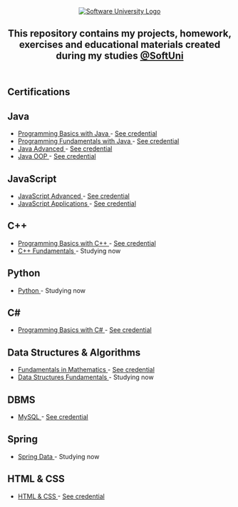 <!DOCTYPE html>
<html lang="en">

<head>
    <meta charset="UTF-8">
    <meta http-equiv="X-UA-Compatible" content="IE=edge">
    <meta name="viewport" content="width=device-width, initial-scale=1.0">
    <title>GitHub Software University</title>
</head>

<body>
    <header>
        <section class="softuni__header">
            <article class="softuni__header__logo">
                <a href="https://softuni.bg/curriculum" class="softuni__header__logo__link" target="_blank">
                    <img src="https://softuni.bg/content/images/svg-logos/software-university-logo.svg?sanitize=true"
                        alt="Software University Logo" class="softuni__header__logo__link__img">
                </a>
            </article>
            <article class="softuni__header__title">
                <h2 class="softuni__header__title__about" align="center">
                    This repository contains my projects, homework, exercises and educational materials created during
                    my studies
                    <a href="https://softuni.bg/curriculum" class="softuni__header__title__about__link"
                        target="_blank">@SoftUni</a>
                </h2>
            </article>
        </section>
    </header>
    <main>
        <section class="softuni__certifications">
            <h1 class="softuni__certifications__title">
                Certifications
            </h1>
            <article class="softuni__certifications__java">
                <h2 class="softuni__certifications__java__title">
                    Java
                </h2>
                <ul class="softuni__certifications__java__list">
                    <li class="softuni__certifications__java__list__item">
                        <a href="https://github.com/todorkrastev/SoftUni-Software-Engineering/tree/main/Java/M01JavaProgrammingBasics"
                            class="softuni__certifications__java__list__item__github" target="_blank">
                            Programming Basics with Java
                        </a>
                        -
                        <a href="https://softuni.bg/certificates/details/91471/9d2877c7"
                            class="softuni__certifications__java__list__item__softuni" target="_blank">
                            See credential
                        </a>
                    </li>
                    <li class="softuni__certifications__java__list__item">
                        <a href="https://github.com/todorkrastev/SoftUni-Software-Engineering/tree/main/Java/M02JavaFundamentals"
                            class="softuni__certifications__java__list__item__github" target="_blank">
                            Programming Fundamentals with Java
                        </a>
                        -
                        <a href="https://softuni.bg/certificates/details/103283/66ce3762"
                            class="softuni__certifications__java__list__item__softuni" target="_blank">
                            See credential
                        </a>
                    </li>
                    <li class="softuni__certifications__java__list__item">
                        <a href="https://github.com/todorkrastev/SoftUni-Software-Engineering/tree/main/Java/M03JavaAdvanced"
                            class="softuni__certifications__java__list__item__github" target="_blank">
                            Java Advanced
                        </a>
                        -
                        <a href="https://softuni.bg/certificates/details/108488/cb2a5bef"
                            class="softuni__certifications__java__list__item__softuni" target="_blank">
                            See credential
                        </a>
                    </li>
                    <li class="softuni__certifications__java__list__item">
                        <a href="https://github.com/todorkrastev/SoftUni-Software-Engineering/tree/main/Java/M04JavaOOP"
                            class="softuni__certifications__java__list__item__github" target="_blank">
                            Java OOP
                        </a>
                        -
                        <a href="https://softuni.bg/certificates/details/110654/2770fb56"
                            class="softuni__certifications__java__list__item__softuni" target="_blank">
                            See credential
                        </a>
                    </li>
                </ul>
            </article>
            <article class="softuni__certifications__js">
                <h2 class="softuni__certifications__js__title">
                    JavaScript
                </h2>
                <ul class="softuni__certifications__js__list">
                    <li class="softuni__certifications__js__list__item">
                        <a href="https://github.com/todorkrastev/SoftUni-Software-Engineering/tree/main/JavaScript/M03_JavaScriptAdvanced"
                            class="softuni__certifications__js__list__item__github" target="_blank">
                            JavaScript Advanced
                        </a>
                        -
                        <a href="https://softuni.bg/certificates/details/114737/7fbf7427"
                            class="softuni__certifications__js__list__item__softuni" target="_blank">
                            See credential
                        </a>
                    </li>
                    <li class="softuni__certifications__js__list__item">
                        <a href="https://github.com/todorkrastev/SoftUni-Software-Engineering/tree/main/JavaScript/M04_JavaScriptApplications"
                            class="softuni__certifications__js__list__item__github" target="_blank">
                            JavaScript Applications
                        </a>
                        -
                        <a href="https://softuni.bg/certificates/details/120840/2416d36d"
                            class="softuni__certifications__js__list__item__softuni" target="_blank">
                            See credential
                        </a>
                    </li>
                </ul>
            </article>
            <article class="softuni__certifications__c++">
                <h2 class="softuni__certifications__c++__title">
                    C++
                </h2>
                <ul class="softuni__certifications__c++__list">
                    <li class="softuni__certifications__c++__list__item">
                        <a href="https://github.com/todorkrastev/software-university/tree/main/C%2B%2B/M01_ProgrammingBasics"
                            class="softuni__certifications__c++__list__item__github" target="_blank">
                            Programming Basics with C++
                        </a>
                        -
                        <a href="https://softuni.bg/certificates/details/126112/ec946831"
                            class="softuni__certifications__c++__list__item__softuni" target="_blank">
                            See credential
                        </a>
                    </li>
                    <li class="softuni__certifications__c++__list__item">
                        <a href="https://github.com/todorkrastev/software-university/tree/main/C%2B%2B/M02_Fundamentals"
                            class="softuni__certifications__c++__list__item__github" target="_blank">
                            C++ Fundamentals
                        </a>
                        -
                        <span class="softuni__certifications__c++__list__item__span">
                            Studying now
                        </span>
                    </li>
                </ul>
            </article>
            <article class="softuni__certifications__python">
                <h2 class="softuni__certifications__python__title">
                    Python
                </h2>
                <ul class="softuni__certifications__python__list">
                    <li class="softuni__certifications__python__list__item">
                        <a href="https://github.com/todorkrastev/software-university/tree/main/Python"
                            class="softuni__certifications__python__list__item__github" target="_blank">
                            Python
                        </a>
                        -
                        <span class="softuni__certifications__python__list__item__span">
                            Studying now
                        </span>
                    </li>
                </ul>
            </article>
            <article class="softuni__certifications__c#">
                <h2 class="softuni__certifications__c#__title">
                    C#
                </h2>
                <ul class="softuni__certifications__c#__list">
                    <li class="softuni__certifications__c#__list__item">
                        <a href="https://github.com/todorkrastev/softuni-software-engineering/tree/main/C%23/M01C%23ProgrammingBasics"
                            class="softuni__certifications__c#__list__item__github" target="_blank">
                            Programming Basics with C#
                        </a>
                        -
                        <a href="https://softuni.bg/certificates/details/91471/9d2877c7"
                            class="softuni__certifications__c#__list__item__softuni" target="_blank">
                            See credential
                        </a>
                    </li>
                </ul>
            </article>
            <article class="softuni__certifications__dsa">
                <h2 class="softuni__certifications__dsa__title">
                    Data Structures & Algorithms
                </h2>
                <ul class="softuni__certifications__dsa__list">
                    <li class="softuni__certifications__dsa__list__item">
                        <a href="https://github.com/todorkrastev/softuni-software-engineering/tree/main/Data%20Structures%20%26%20Algorithms/M01_DataStructures/C01_FundamentalsInMathematics"
                            class="softuni__certifications__dsa__list__item__github" target="_blank">
                            Fundamentals in Mathematics
                        </a>
                        -
                        <a href="https://softuni.bg/certificates/details/118885/f561b4c7"
                            class="softuni__certifications__dsa__list__item__softuni" target="_blank">
                            See credential
                        </a>
                    </li>
                    <li class="softuni__certifications__dsa__list__item">
                        <a href="https://github.com/todorkrastev/softuni-software-engineering/tree/main/Data%20Structures%20%26%20Algorithms/M01_DataStructures/C02_DataStructuresFundamentals"
                            class="softuni__certifications__dsa__list__item__github" target="_blank">
                            Data Structures Fundamentals
                        </a>
                        -
                        <span class="softuni__certifications__dsa__list__item__span">
                            Studying now
                        </span>
                    </li>
                </ul>
            </article>
            <article class="softuni__certifications__dbms">
                <h2 class="softuni__certifications__dbms__title">
                    DBMS
                </h2>
                <ul class="softuni__certifications__dbms__list">
                    <li class="softuni__certifications__dbms__list__item">
                        <a href="https://github.com/todorkrastev/softuni-software-engineering/tree/main/DBMS/M01_MySQL"
                            class="softuni__certifications__dbms__list__item__github" target="_blank">
                            MySQL
                        </a>
                        -
                        <a href="https://softuni.bg/certificates/details/123238/740e3269"
                            class="softuni__certifications__dbms__list__item__softuni" target="_blank">
                            See credential
                        </a>
                    </li>
                </ul>
            </article>
            <article class="softuni__certifications__spring">
                <h2 class="softuni__certifications__spring__title">
                    Spring
                </h2>
                <ul class="softuni__certifications__spring__list">
                    <li class="softuni__certifications__spring__list__item">
                        <a href="https://github.com/todorkrastev/software-university/tree/main/Spring/C01_SpringData"
                            class="softuni__certifications__spring__list__item__github" target="_blank">
                            Spring Data
                        </a>
                        -
                        <span class="softuni__certifications__spring__list__item__span">
                            Studying now
                        </span>
                    </li>
                </ul>
            </article>
            <article class="softuni__certifications__htmlcss">
                <h2 class="softuni__certifications__htmlcss__title">
                    HTML & CSS
                </h2>
                <ul class="softuni__certifications__htmlcss__list">
                    <li class="softuni__certifications__htmlcss__list__item">
                        <a href="https://github.com/todorkrastev/softuni-software-engineering/tree/main/HTML%20%26%20CSS/M02_HtmlAndCss"
                            class="softuni__certifications__htmlcss__list__item__github" target="_blank">
                            HTML & CSS
                        </a>
                        -
                        <a href="" class="softuni__certifications__htmlcss__list__item__softuni" target="_blank">
                            See credential
                        </a>
                    </li>
                </ul>
            </article>
        </section>
    </main>
</body>

</html>
